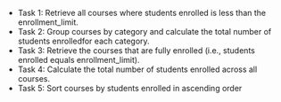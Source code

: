 - Task 1: Retrieve all courses where students enrolled is less than the enrollment_limit.
- Task 2: Group courses by category and calculate the total number of students enrolledfor each category.
- Task 3: Retrieve the courses that are fully enrolled (i.e., students enrolled equals
enrollment_limit).
- Task 4: Calculate the total number of students enrolled across all courses.
- Task 5: Sort courses by students enrolled in ascending order
